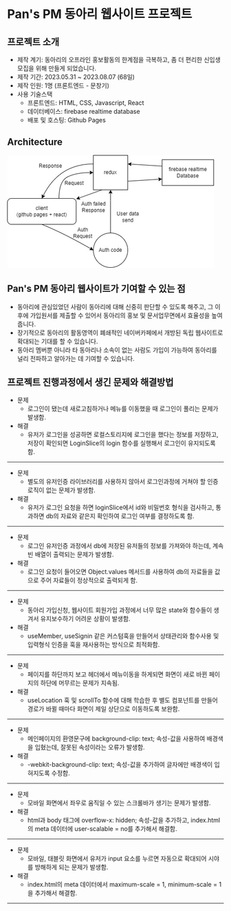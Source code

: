 # Pan's PM 동아리 웹사이트 프로젝트

## 프로젝트 소개
* 제작 계기: 동아리의 오프라인 홍보활동의 한계점을 극복하고, 좀 더 편리한 신입생 모집을 위해 만들게 되었습니다.
* 제작 기간: 2023.05.31 ~ 2023.08.07 (68일)
* 제작 인원: 1명 (프론트엔드 - 문창기)
* 사용 기술스택
  + 프론트엔드: HTML, CSS, Javascript, React
  + 데이터베이스: firebase realtime database
  + 배포 및 호스팅: Github Pages

## Architecture
![Alt text](/src/assets/panspm.jpg)

## Pan's PM 동아리 웹사이트가 기여할 수 있는 점
* 동아리에 관심있었던 사람이 동아리에 대해 신중히 판단할 수 있도록 해주고, 그 이후에 가입원서를 제출할 수 있어서 동아리의 홍보 및 문서업무면에서 효율성을 높여줍니다.
* 장기적으로 동아리의 활동영역이 폐쇄적인 네이버카페에서 개방된 독립 웹사이트로 확대되는 기대를 할 수 있습니다.
* 동아리 멤버뿐 아니라 타 동아리나 소속이 없는 사람도 가입이 가능하여 동아리를 널리 전파하고 알아가는 데 기여할 수 있습니다.

## 프로젝트 진행과정에서 생긴 문제와 해결방법
* 문제
  + 로그인이 됐는데 새로고침하거나 메뉴를 이동했을 때 로그인이 풀리는 문제가 발생함.
* 해결
  + 유저가 로그인을 성공하면 로컬스토리지에 로그인을 했다는 정보를 저장하고, 저장이 확인되면 LoginSlice의 login 함수를 실행해서 로그인이 유지되도록 함.
***
* 문제
  + 별도의 유저인증 라이브러리를 사용하지 않아서 로그인과정에 거쳐야 할 인증 로직이 없는 문제가 발생함.
* 해결
  + 유저가 로그인 요청을 하면 loginSlice에서 id와 비밀번호 형식을 검사하고, 통과하면 db의 자료와 같은지 확인하여 로그인 여부를 결정하도록 함.
***  
* 문제
  + 로그인 유저인증 과정에서 db에 저장된 유저들의 정보를 가져와야 하는데, 계속 빈 배열이 출력되는 문제가 발생함.
* 해결
  + 로그인 요청이 들어오면 Object.values 메서드를 사용하여 db의 자료들을 값으로 주어 자료들이 정상적으로 출력되게 함.
***  
* 문제
  + 동아리 가입신청, 웹사이트 회원가입 과정에서 너무 많은 state와 함수들이 생겨서 유지보수하기 어려운 상황이 발생함.
* 해결
  + useMember, useSignin 같은 커스텀훅을 만들어서 상태관리와 함수사용 및 입력형식 인증을 훅을 재사용하는 방식으로 최적화함.
***  
* 문제
  + 페이지를 하단까지 보고 헤더에서 메뉴이동을 하게되면 화면이 새로 바뀐 페이지의 하단에 머무르는 문제가 지속됨.
* 해결
  + useLocation 훅 및 scrollTo 함수에 대해 학습한 후 별도 컴포넌트를 만들어 경로가 바뀔 때마다 화면이 제일 상단으로 이동하도록 보완함.
***  
* 문제
  + 메인페이지의 환영문구에 background-clip: text; 속성-값을 사용하여 배경색을 입혔는데, 잘못된 속성이라는 오류가 발생함.
* 해결
  + -webkit-background-clip: text; 속성-값을 추가하여 글자에만 배경색이 입혀지도록 수정함.
***  
* 문제
  + 모바일 화면에서 좌우로 움직일 수 있는 스크롤바가 생기는 문제가 발생함.
* 해결
  + html과 body 태그에 overflow-x: hidden; 속성-값을 추가하고, index.html의 meta 데이터에 user-scalable = no를 추가해서 해결함.
***  
* 문제
  + 모바일, 태블릿 화면에서 유저가 input 요소를 누르면 자동으로 확대되어 시야를 방해하게 되는 문제가 발생함.
* 해결
  + index.html의 meta 데이터에서 maximum-scale = 1, minimum-scale = 1을 추가해서 해결함.
***  